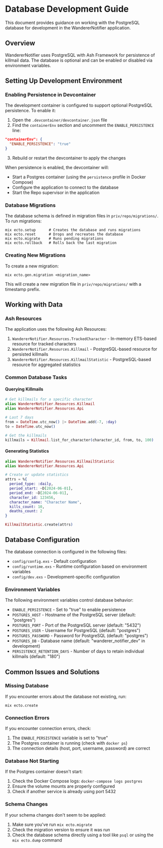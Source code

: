 # Database Development Guide

This document provides guidance on working with the PostgreSQL database for development in the WandererNotifier application.

## Overview

WandererNotifier uses PostgreSQL with Ash Framework for persistence of killmail data. The database is optional and can be enabled or disabled via environment variables.

## Setting Up Development Environment

### Enabling Persistence in Devcontainer

The development container is configured to support optional PostgreSQL persistence. To enable it:

1. Open the `.devcontainer/devcontainer.json` file
2. Find the `containerEnv` section and uncomment the `ENABLE_PERSISTENCE` line:

```json
"containerEnv": {
  "ENABLE_PERSISTENCE": "true"
}
```

3. Rebuild or restart the devcontainer to apply the changes

When persistence is enabled, the devcontainer will:

- Start a Postgres container (using the `persistence` profile in Docker Compose)
- Configure the application to connect to the database
- Start the Repo supervisor in the application

### Database Migrations

The database schema is defined in migration files in `priv/repo/migrations/`. To run migrations:

```shell
mix ecto.setup      # Creates the database and runs migrations
mix ecto.reset      # Drops and recreates the database
mix ecto.migrate    # Runs pending migrations
mix ecto.rollback   # Rolls back the last migration
```

### Creating New Migrations

To create a new migration:

```shell
mix ecto.gen.migration <migration_name>
```

This will create a new migration file in `priv/repo/migrations/` with a timestamp prefix.

## Working with Data

### Ash Resources

The application uses the following Ash Resources:

1. `WandererNotifier.Resources.TrackedCharacter` - In-memory ETS-based resource for tracked characters
2. `WandererNotifier.Resources.Killmail` - PostgreSQL-based resource for persisted killmails
3. `WandererNotifier.Resources.KillmailStatistic` - PostgreSQL-based resource for aggregated statistics

### Common Database Tasks

#### Querying Killmails

```elixir
# Get killmails for a specific character
alias WandererNotifier.Resources.Killmail
alias WandererNotifier.Resources.Api

# Last 7 days
from = DateTime.utc_now() |> DateTime.add(-7, :day)
to = DateTime.utc_now()

# Get the killmails
killmails = Killmail.list_for_character(character_id, from, to, 100)
```

#### Generating Statistics

```elixir
alias WandererNotifier.Resources.KillmailStatistic
alias WandererNotifier.Resources.Api

# Create or update statistics
attrs = %{
  period_type: :daily,
  period_start: ~D[2024-06-01],
  period_end: ~D[2024-06-01],
  character_id: 123456,
  character_name: "Character Name",
  kills_count: 10,
  deaths_count: 2
}

KillmailStatistic.create(attrs)
```

## Database Configuration

The database connection is configured in the following files:

- `config/config.exs` - Default configuration
- `config/runtime.exs` - Runtime configuration based on environment variables
- `config/dev.exs` - Development-specific configuration

### Environment Variables

The following environment variables control database behavior:

- `ENABLE_PERSISTENCE` - Set to "true" to enable persistence
- `POSTGRES_HOST` - Hostname of the PostgreSQL server (default: "postgres")
- `POSTGRES_PORT` - Port of the PostgreSQL server (default: "5432")
- `POSTGRES_USER` - Username for PostgreSQL (default: "postgres")
- `POSTGRES_PASSWORD` - Password for PostgreSQL (default: "postgres")
- `POSTGRES_DB` - Database name (default: "wanderer_notifier_dev" in development)
- `PERSISTENCE_RETENTION_DAYS` - Number of days to retain individual killmails (default: "180")

## Common Issues and Solutions

### Missing Database

If you encounter errors about the database not existing, run:

```shell
mix ecto.create
```

### Connection Errors

If you encounter connection errors, check:

1. The `ENABLE_PERSISTENCE` variable is set to "true"
2. The Postgres container is running (check with `docker ps`)
3. The connection details (host, port, username, password) are correct

### Database Not Starting

If the Postgres container doesn't start:

1. Check the Docker Compose logs: `docker-compose logs postgres`
2. Ensure the volume mounts are properly configured
3. Check if another service is already using port 5432

### Schema Changes

If your schema changes don't seem to be applied:

1. Make sure you've run `mix ecto.migrate`
2. Check the migration version to ensure it was run
3. Check the database schema directly using a tool like `psql` or using the `mix ecto.dump` command

